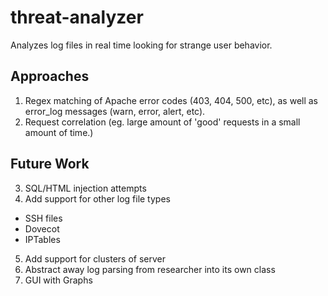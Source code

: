 threat-analyzer
===============

Analyzes log files in real time looking for strange user behavior.

Approaches
----------
1. Regex matching of Apache error codes (403, 404, 500, etc), as well as 
   error\_log messages (warn, error, alert, etc).
2. Request correlation (eg. large amount of 'good' requests in a small amount of
   time.)

Future Work
-----------
3. SQL/HTML injection attempts
4. Add support for other log file types
  + SSH files
  + Dovecot
  + IPTables
5. Add support for clusters of server
6. Abstract away log parsing from researcher into its own class
7. GUI with Graphs
